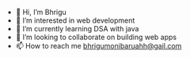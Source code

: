 - 👋 Hi, I’m Bhrigu
- 👀 I’m interested in web development
- 🌱 I’m currently learning DSA with java 
- 💞️ I’m looking to collaborate on building web apps
- 📫 How to reach me bhrigumonibaruahh@gail.com

<!---
Bhrigumonibaruah/Bhrigumonibaruah is a ✨ special ✨ repository because its `README.md` (this file) appears on your GitHub profile.
You can click the Preview link to take a look at your changes.
--->
